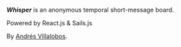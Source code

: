 ***Whisper*** is an anonymous temporal short-message board.

Powered by React.js & Sails.js

By [Andrés Villalobos](http://twitter.com/matnesis).

